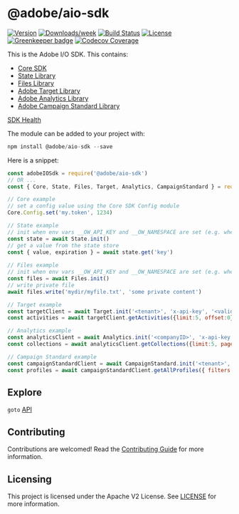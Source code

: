 <!-- 
Copyright 2019 Adobe. All rights reserved.
This file is licensed to you under the Apache License, Version 2.0 (the "License");
you may not use this file except in compliance with the License. You may obtain a copy
of the License at http://www.apache.org/licenses/LICENSE-2.0
Unless required by applicable law or agreed to in writing, software distributed under
the License is distributed on an "AS IS" BASIS, WITHOUT WARRANTIES OR REPRESENTATIONS
OF ANY KIND, either express or implied. See the License for the specific language
governing permissions and limitations under the License.
-->
@adobe/aio-sdk
====================

[![Version](https://img.shields.io/npm/v/@adobe/aio-sdk.svg)](https://npmjs.org/package/@adobe/aio-sdk)
[![Downloads/week](https://img.shields.io/npm/dw/@adobe/aio-sdk.svg)](https://npmjs.org/package/@adobe/aio-sdk)
[![Build Status](https://travis-ci.com/adobe/aio-sdk.svg?branch=master)](https://travis-ci.com/adobe/aio-sdk)
[![License](https://img.shields.io/badge/License-Apache%202.0-blue.svg)](https://opensource.org/licenses/Apache-2.0) [![Greenkeeper badge](https://badges.greenkeeper.io/adobe/aio-sdk.svg)](https://greenkeeper.io/)
[![Codecov Coverage](https://img.shields.io/codecov/c/github/adobe/aio-sdk/master.svg?style=flat-square)](https://codecov.io/gh/adobe/aio-sdk/)

This is the Adobe I/O SDK. This contains:
- [Core SDK](https://github.com/adobe/aio-sdk-core)
- [State Library](https://github.com/adobe/aio-lib-state)
- [Files Library](https://github.com/adobe/aio-lib-files)
- [Adobe Target Library](https://github.com/adobe/aio-lib-target)
- [Adobe Analytics Library](https://github.com/adobe/aio-lib-analytics)
- [Adobe Campaign Standard Library](https://github.com/adobe/aio-lib-campaign-standard)

[SDK Health](./health.md)

The module can be added to your project with:

```javascript
npm install @adobe/aio-sdk --save
```

Here is a snippet:

```javascript
const adobeIOSdk = require('@adobe/aio-sdk')
// OR ...
const { Core, State, Files, Target, Analytics, CampaignStandard } = require('@adobe/aio-sdk')

// Core example
// set a config value using the Core SDK Config module
Core.Config.set('my.token', 1234)

// State example
// init when env vars __OW_API_KEY and __OW_NAMESPACE are set (e.g. when running in an OpenWhisk action)
const state = await State.init()
// get a value from the state store
const { value, expiration } = await state.get('key')
 
// Files example
// init when env vars __OW_API_KEY and __OW_NAMESPACE are set (e.g. when running in an OpenWhisk action)
const files = await Files.init()
// write private file
await files.write('mydir/myfile.txt', 'some private content')

// Target example
const targetClient = await Target.init('<tenant>', 'x-api-key', '<valid auth token>')
const activities = await targetClient.getActivities({limit:5, offset:0})

// Analytics example
const analyticsClient = await Analytics.init('<companyID>', 'x-api-key', '<valid auth token>')
const collections = await analyticsClient.getCollections({limit:5, page:0})

// Campaign Standard example
const campaignStandardClient = await CampaignStandard.init('<tenant>', 'x-api-key', '<valid auth token>')
const profiles = await campaignStandardClient.getAllProfiles({ filters: [ 'byCRMId' ], hasCustomFilter: true })
```

## Explore

`goto` [API](./doc/api.md)

## Contributing

Contributions are welcomed! Read the [Contributing Guide](./.github/CONTRIBUTING.md) for more information.

## Licensing

This project is licensed under the Apache V2 License. See [LICENSE](LICENSE) for more information.
